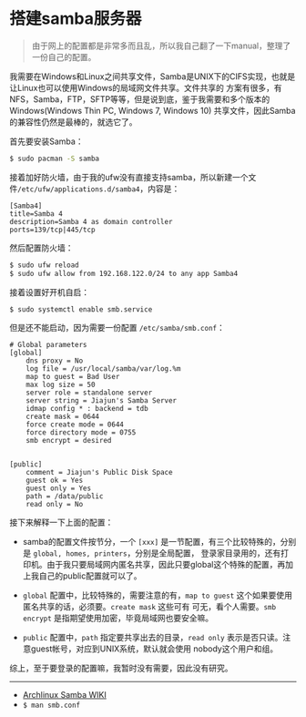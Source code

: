 # 搭建samba服务器

> 由于网上的配置都是非常多而且乱，所以我自己翻了一下manual，整理了一份自己的配置。

我需要在Windows和Linux之间共享文件，Samba是UNIX下的CIFS实现，也就是让Linux也可以使用Windows的局域网文件共享。文件共享的
方案有很多，有NFS，Samba，FTP，SFTP等等，但是说到底，鉴于我需要和多个版本的Windows(Windows Thin PC, Windows 7, Windows 10)
共享文件，因此Samba的兼容性仍然是最棒的，就选它了。

首先要安装Samba：

```bash
$ sudo pacman -S samba
```

接着加好防火墙，由于我的ufw没有直接支持samba，所以新建一个文件`/etc/ufw/applications.d/samba4`，内容是：

```
[Samba4]
title=Samba 4
description=Samba 4 as domain controller
ports=139/tcp|445/tcp
```

然后配置防火墙：

```bash
$ sudo ufw reload
$ sudo ufw allow from 192.168.122.0/24 to any app Samba4
```

接着设置好开机自启：

```bash
$ sudo systemctl enable smb.service
```

但是还不能启动，因为需要一份配置 `/etc/samba/smb.conf`：

```
# Global parameters
[global]
	dns proxy = No
	log file = /usr/local/samba/var/log.%m
	map to guest = Bad User
	max log size = 50
	server role = standalone server
	server string = Jiajun's Samba Server
	idmap config * : backend = tdb
	create mask = 0644
	force create mode = 0644
	force directory mode = 0755
	smb encrypt = desired


[public]
	comment = Jiajun's Public Disk Space
	guest ok = Yes
	guest only = Yes
	path = /data/public
	read only = No
```

接下来解释一下上面的配置：

- samba的配置文件按节分，一个 `[xxx]` 是一节配置，有三个比较特殊的，分别是 `global, homes, printers`，分别是全局配置，
登录家目录用的，还有打印机。由于我只要局域网内匿名共享，因此只要global这个特殊的配置，再加上我自己的public配置就可以了。

- `global` 配置中，比较特殊的，需要注意的有，`map to guest` 这个如果要使用匿名共享的话，必须要。`create mask` 这些可有
可无，看个人需要。`smb encrypt` 是指期望使用加密，毕竟局域网也要安全嘛。

- `public` 配置中，`path` 指定要共享出去的目录，`read only` 表示是否只读。注意guest帐号，对应到UNIX系统，默认就会使用
nobody这个用户和组。

综上，至于要登录的配置嘛，我暂时没有需要，因此没有研究。

---

- [Archlinux Samba WIKI](https://wiki.archlinux.org/index.php/samba)
- `$ man smb.conf`
